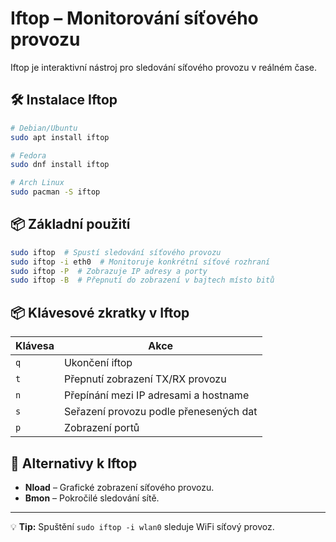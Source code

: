 # Iftop – Monitorování síťového provozu

Iftop je interaktivní nástroj pro sledování síťového provozu v reálném čase.

## 🛠 Instalace Iftop
```bash
# Debian/Ubuntu
sudo apt install iftop

# Fedora
sudo dnf install iftop

# Arch Linux
sudo pacman -S iftop
```

## 📦 Základní použití
```bash
sudo iftop  # Spustí sledování síťového provozu
sudo iftop -i eth0  # Monitoruje konkrétní síťové rozhraní
sudo iftop -P  # Zobrazuje IP adresy a porty
sudo iftop -B  # Přepnutí do zobrazení v bajtech místo bitů
```

## 📦 Klávesové zkratky v Iftop
| Klávesa | Akce |
|---------|------|
| `q` | Ukončení iftop |
| `t` | Přepnutí zobrazení TX/RX provozu |
| `n` | Přepínání mezi IP adresami a hostname |
| `s` | Seřazení provozu podle přenesených dat |
| `p` | Zobrazení portů |

## 🔄 Alternativy k Iftop
- **Nload** – Grafické zobrazení síťového provozu.
- **Bmon** – Pokročilé sledování sítě.

---
💡 **Tip:** Spuštění `sudo iftop -i wlan0` sleduje WiFi síťový provoz.

